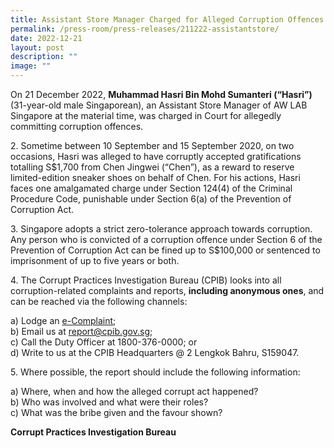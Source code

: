 ```yaml
---
title: Assistant Store Manager Charged for Alleged Corruption Offences
permalink: /press-room/press-releases/211222-assistantstore/
date: 2022-12-21
layout: post
description: ""
image: ""
---
```

On 21 December 2022, **Muhammad Hasri Bin Mohd Sumanteri (“Hasri”)** (31-year-old male Singaporean), an Assistant Store Manager of AW LAB Singapore at the material time, was charged in Court for allegedly committing corruption offences.

2\. Sometime between 10 September and 15 September 2020, on two occasions, Hasri was alleged to have corruptly accepted gratifications totalling S$1,700 from Chen Jingwei (“Chen”), as a reward to reserve limited-edition sneaker shoes on behalf of Chen. For his actions, Hasri faces one amalgamated charge under Section 124(4) of the Criminal Procedure Code, punishable under Section 6(a) of the Prevention of Corruption Act.

3\. Singapore adopts a strict zero-tolerance approach towards corruption. Any person who is convicted of a corruption offence under Section 6 of the Prevention of Corruption Act can be fined up to S$100,000 or sentenced to imprisonment of up to five years or both.

4\. The Corrupt Practices Investigation Bureau (CPIB) looks into all corruption-related
complaints and reports, **including anonymous ones**, and can be reached via the
following channels:

a) Lodge an [e-Complaint](/e-services/e-complaint-for-corrupt-conduct);<br>
b) Email us at <a class="spamspan" href="mailto:report@cpib.gov.sg">report@cpib.gov.sg</a>;<br />
c) Call the Duty Officer at 1800-376-0000; or<br />
d) Write to us at the CPIB Headquarters @ 2 Lengkok Bahru, S159047.

5\. Where possible, the report should include the following information:

a) Where, when and how the alleged corrupt act happened?<br />
b) Who was involved and what were their roles?<br />
c) What was the bribe given and the favour shown?

**Corrupt Practices Investigation Bureau**